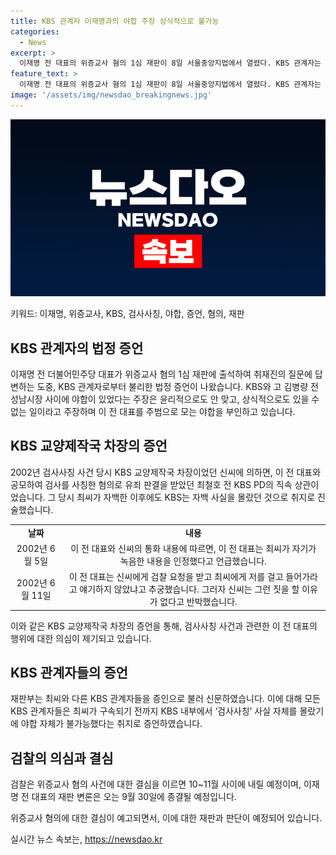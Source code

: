 ```yaml
---
title: KBS 관계자 이재명과의 야합 주장 상식적으로 불가능
categories:
  - News
excerpt: >
  이재명 전 대표의 위증교사 혐의 1심 재판이 8일 서울중앙지법에서 열렸다. KBS 관계자는 법정 증언에서 이 전 대표에게 불리한 주장을 제기했고, 2002년 검사사칭 사건 당시 KBS 교양제작국 차장은 당시 이 전 대표와 공모했다는 증언을 하였으며, 검찰은 이에 대한 법정에서 제시한 자료를 토대로 밝히고 있다. 재판부는 9월말 이 전 대표의 변론을 종결한 뒤, 10~11월 선고할 것으로 예상되며, 이로써 올해 내 선고 가능성이 높아졌다.
feature_text: >
  이재명 전 대표의 위증교사 혐의 1심 재판이 8일 서울중앙지법에서 열렸다. KBS 관계자는 법정 증언에서 이 전 대표에게 불리한 주장을 제기했고, 2002년 검사사칭 사건 당시 KBS 교양제작국 차장은 당시 이 전 대표와 공모했다는 증언을 하였으며, 검찰은 이에 대한 법정에서 제시한 자료를 토대로 밝히고 있다. 재판부는 9월말 이 전 대표의 변론을 종결한 뒤, 10~11월 선고할 것으로 예상되며, 이로써 올해 내 선고 가능성이 높아졌다.
image: '/assets/img/newsdao_breakingnews.jpg'
---
```


<p><img src="/assets/img/newsdao_breakingnews.jpg" alt="implanttips 속보" /></p>

<p>키워드: 이재명, 위증교사, KBS, 검사사칭, 야합, 증언, 혐의, 재판  </p>

<h2 data-ke-size="size26">KBS 관계자의 법정 증언</h2>

<p data-ke-size="size16">이재명 전 더불어민주당 대표가 위증교사 혐의 1심 재판에 출석하여 취재진의 질문에 답변하는 도중, KBS 관계자로부터 불리한 법정 증언이 나왔습니다. KBS와 고 김병량 전 성남시장 사이에 야합이 있었다는 주장은 윤리적으로도 안 맞고, 상식적으로도 있을 수 없는 일이라고 주장하며 이 전 대표를 주범으로 모는 야합을 부인하고 있습니다.</p>

<h2 data-ke-size="size26">KBS 교양제작국 차장의 증언</h2>

<p data-ke-size="size16">2002년 검사사칭 사건 당시 KBS 교양제작국 차장이었던 신씨에 의하면, 이 전 대표와 공모하여 검사를 사칭한 혐의로 유죄 판결을 받았던 최철호 전 KBS PD의 직속 상관이었습니다. 그 당시 최씨가 자백한 이후에도 KBS는 자백 사실을 몰랐던 것으로 취지로 진술했습니다.</p>

<table>
    <tr>
        <td style="text-align: center; height: 17px;"><b>날짜</b></td>
        <td style="text-align: center; height: 17px;"><b>내용</b></td>
    </tr>
    <tr>
        <td style="text-align: center; height: 17px;">2002년 6월 5일</td>
        <td style="text-align: center; height: 17px;">이 전 대표와 신씨의 통화 내용에 따르면, 이 전 대표는 최씨가 자기가 녹음한 내용을 인정했다고 언급했습니다.</td>
    </tr>
    <tr>
        <td style="text-align: center; height: 17px;">2002년 6월 11일</td>
        <td style="text-align: center; height: 17px;">이 전 대표는 신씨에게 검찰 요청을 받고 최씨에게 저를 걸고 들어가라고 얘기하지 않았냐고 추궁했습니다. 그러자 신씨는 그런 짓을 할 이유가 없다고 반박했습니다.</td>
    </tr>
</table>

<p data-ke-size="size16">이와 같은 KBS 교양제작국 차장의 증언을 통해, 검사사칭 사건과 관련한 이 전 대표의 행위에 대한 의심이 제기되고 있습니다.</p>

<h2 data-ke-size="size26">KBS 관계자들의 증언</h2>

<p data-ke-size="size16">재판부는 최씨와 다른 KBS 관계자들을 증인으로 불러 신문하였습니다. 이에 대해 모든 KBS 관계자들은 최씨가 구속되기 전까지 KBS 내부에서 ‘검사사칭’ 사실 자체를 몰랐기에 야합 자체가 불가능했다는 취지로 증언하였습니다.</p>

<h2 data-ke-size="size26">검찰의 의심과 결심</h2>

<p data-ke-size="size16">검찰은 위증교사 혐의 사건에 대한 결심을 이르면 10~11월 사이에 내릴 예정이며, 이재명 전 대표의 재판 변론은 오는 9월 30일에 종결될 예정입니다.</p>

<p data-ke-size="size16">위증교사 혐의에 대한 결심이 예고되면서, 이에 대한 재판과 판단이 예정되어 있습니다.</p>
실시간 뉴스 속보는, <a href="https://newsdao.kr" rel="dofollow">https://newsdao.kr</a>


